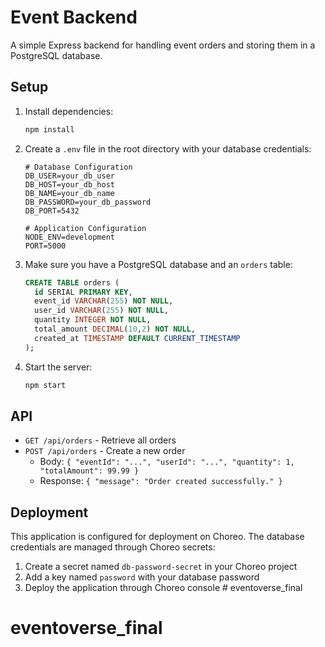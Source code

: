 # Event Backend

A simple Express backend for handling event orders and storing them in a PostgreSQL database.

## Setup

1. Install dependencies:
   ```bash
   npm install
   ```

2. Create a `.env` file in the root directory with your database credentials:
   ```env
   # Database Configuration
   DB_USER=your_db_user
   DB_HOST=your_db_host
   DB_NAME=your_db_name
   DB_PASSWORD=your_db_password
   DB_PORT=5432

   # Application Configuration
   NODE_ENV=development
   PORT=5000
   ```

3. Make sure you have a PostgreSQL database and an `orders` table:
   ```sql
   CREATE TABLE orders (
     id SERIAL PRIMARY KEY,
     event_id VARCHAR(255) NOT NULL,
     user_id VARCHAR(255) NOT NULL,
     quantity INTEGER NOT NULL,
     total_amount DECIMAL(10,2) NOT NULL,
     created_at TIMESTAMP DEFAULT CURRENT_TIMESTAMP
   );
   ```

4. Start the server:
   ```bash
   npm start
   ```

## API

- `GET /api/orders` - Retrieve all orders
- `POST /api/orders` - Create a new order
  - Body: `{ "eventId": "...", "userId": "...", "quantity": 1, "totalAmount": 99.99 }`
  - Response: `{ "message": "Order created successfully." }`

## Deployment

This application is configured for deployment on Choreo. The database credentials are managed through Choreo secrets:

1. Create a secret named `db-password-secret` in your Choreo project
2. Add a key named `password` with your database password
3. Deploy the application through Choreo console # eventoverse_final
# eventoverse_final
